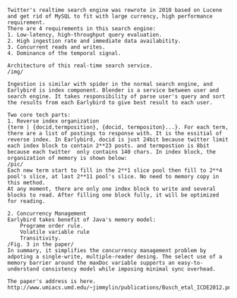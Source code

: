 	Twitter's realtime search engine was rewrote in 2010 based on Lucene and get rid of MySQL to fit with large currency, high performance requirement.
	There are 4 requirements in this search engine:
	1. Low-latency, high-throughput query evaluation.
	2. High ingestion rate and immediate data availabitity.
	3. Concurrent reads and writes.
	4. Dominance of the temporal signal.

	Architecture of this real-time search service.
	/img/

	Ingestion is similar with spider in the normal search engine, and Earlybird is index component. Blender is a service between user and search engine. It takes responsibility of parse user's query and sort the results from each Earlybird to give best result to each user.

	Two core tech parts:
	1. Reverse index organization
	{term | {docid,termposition}, {docid, termpositon}...}. For each term, there are a list of postings to response with. It is the essitial of reverse index. In Earlybird, docid is just 24bit because twitter limit each index block to contain 2**23 posts. and termpostion is 8bit because each twitter  only contains 140 chars. In index block, the organization of memory is shown below:
	/pic/
	Each new term start to fill in the 2**1 slice pool then fill to 2**4 pool's slice, at last 2**11 pool's slice. No need to memory copy in this method.
	At any moment, there are only one index block to write and several blocks to read. After filling one block fully, it will be optimized for reading.
	
	2. Concurrency Management
	Earlybird takes benefit of Java's memory model:
		Programe order rule.
		Volatile variable rule
		Transitivity.
	/Fig. 3 in the paper/
	In summary, it simplifies the concurrency management problem by adpoting a single-write, multiple-reader desing. The select use of a memory barrier around the maxDoc variable supports an easy-to-understand consistency model while imposing minimal sync overhead.

	The paper's address is here.
	http://www.umiacs.umd.edu/~jimmylin/publications/Busch_etal_ICDE2012.pdf
	
	
	
	